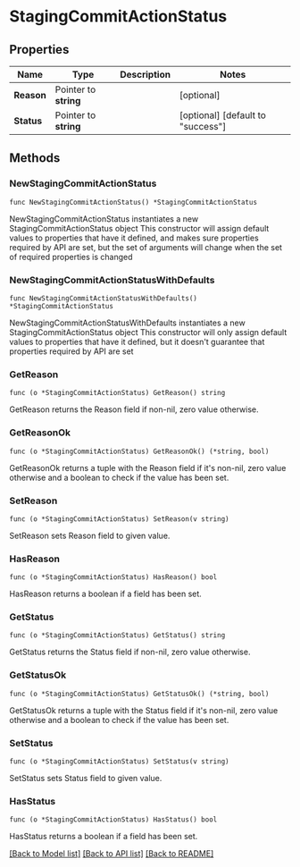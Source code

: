 # StagingCommitActionStatus

## Properties

Name | Type | Description | Notes
------------ | ------------- | ------------- | -------------
**Reason** | Pointer to **string** |  | [optional] 
**Status** | Pointer to **string** |  | [optional] [default to "success"]

## Methods

### NewStagingCommitActionStatus

`func NewStagingCommitActionStatus() *StagingCommitActionStatus`

NewStagingCommitActionStatus instantiates a new StagingCommitActionStatus object
This constructor will assign default values to properties that have it defined,
and makes sure properties required by API are set, but the set of arguments
will change when the set of required properties is changed

### NewStagingCommitActionStatusWithDefaults

`func NewStagingCommitActionStatusWithDefaults() *StagingCommitActionStatus`

NewStagingCommitActionStatusWithDefaults instantiates a new StagingCommitActionStatus object
This constructor will only assign default values to properties that have it defined,
but it doesn't guarantee that properties required by API are set

### GetReason

`func (o *StagingCommitActionStatus) GetReason() string`

GetReason returns the Reason field if non-nil, zero value otherwise.

### GetReasonOk

`func (o *StagingCommitActionStatus) GetReasonOk() (*string, bool)`

GetReasonOk returns a tuple with the Reason field if it's non-nil, zero value otherwise
and a boolean to check if the value has been set.

### SetReason

`func (o *StagingCommitActionStatus) SetReason(v string)`

SetReason sets Reason field to given value.

### HasReason

`func (o *StagingCommitActionStatus) HasReason() bool`

HasReason returns a boolean if a field has been set.

### GetStatus

`func (o *StagingCommitActionStatus) GetStatus() string`

GetStatus returns the Status field if non-nil, zero value otherwise.

### GetStatusOk

`func (o *StagingCommitActionStatus) GetStatusOk() (*string, bool)`

GetStatusOk returns a tuple with the Status field if it's non-nil, zero value otherwise
and a boolean to check if the value has been set.

### SetStatus

`func (o *StagingCommitActionStatus) SetStatus(v string)`

SetStatus sets Status field to given value.

### HasStatus

`func (o *StagingCommitActionStatus) HasStatus() bool`

HasStatus returns a boolean if a field has been set.


[[Back to Model list]](../README.md#documentation-for-models) [[Back to API list]](../README.md#documentation-for-api-endpoints) [[Back to README]](../README.md)


